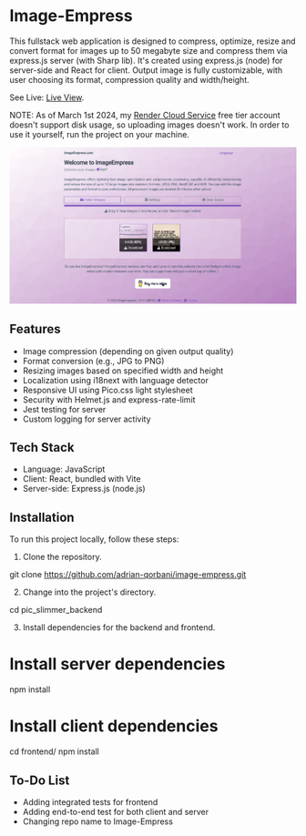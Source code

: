 # Image-Empress

This fullstack web application is designed to compress, optimize, resize and convert format for images up to 50 megabyte size and compress them via express.js server (with Sharp lib). It's created using express.js (node) for server-side and React for client. Output image is fully customizable, with user choosing its format, compression quality and width/height.

See Live: [Live View](https://imageempress.onrender.com).

NOTE: As of March 1st 2024, my [Render Cloud Service](http://render.com) free tier account doesn't support disk usage, so uploading images doesn't work. In order to use it yourself, run the project on your machine.

![my screenshot](./screenshot.png)

## Features

- Image compression (depending on given output quality)
- Format conversion (e.g., JPG to PNG)
- Resizing images based on specified width and height
- Localization using i18next with language detector
- Responsive UI using Pico.css light stylesheet
- Security with Helmet.js and express-rate-limit
- Jest testing for server
- Custom logging for server activity


## Tech Stack

- Language: JavaScript
- Client: React, bundled with Vite 
- Server-side: Express.js (node.js)

## Installation

To run this project locally, follow these steps:

1. Clone the repository.

git clone https://github.com/adrian-qorbani/image-empress.git

2. Change into the project's directory.


cd pic_slimmer_backend

3. Install dependencies for the backend and frontend.

# Install server dependencies
npm install

# Install client dependencies
cd frontend/
npm install

## To-Do List

- Adding integrated tests for frontend
- Adding end-to-end test for both client and server
- Changing repo name to Image-Empress




